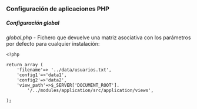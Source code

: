 ### Configuración de aplicaciones PHP
##### Configuración global

*global.php* - Fichero que devuelve una matriz asociativa con los parámetros
por defecto para cualquier instalación:
```
<?php

return array (
    'filename'=> '../data/usuarios.txt',
    'config1'=>'data1',
    'config2'=>'data2',
    'view_path'=>$_SERVER['DOCUMENT_ROOT'].
    	'/../modules/application/src/application/views',
    
);
```